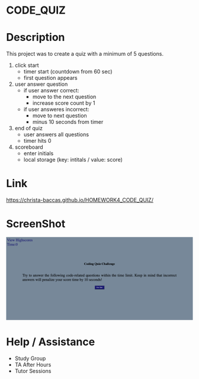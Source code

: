 # CODE_QUIZ
# Description
This project was to create a quiz with a minimum of 5 questions. 

1. click start
    - timer start (countdown from 60 sec)
    - first question appears
2. user answer question
    - if user answer correct:
        - move to the next question
        - increase score count by 1
    - if user answeres incorrect:
        - move to next question
        - minus 10 seconds from timer
3. end of quiz
    - user answers all questions
    - timer hits 0
4. scoreboard
    - enter initials
    - local storage (key: intitals / value: score)
# Link
https://christa-baccas.github.io/HOMEWORK4_CODE_QUIZ/

# ScreenShot
![screenshot](screencapture-10-0-1-5-57163-HOMEWORK4-CODE-QUIZ-index-html-2021-09-27-14_37_45.png)

# Help / Assistance
- Study Group
- TA After Hours
- Tutor Sessions
